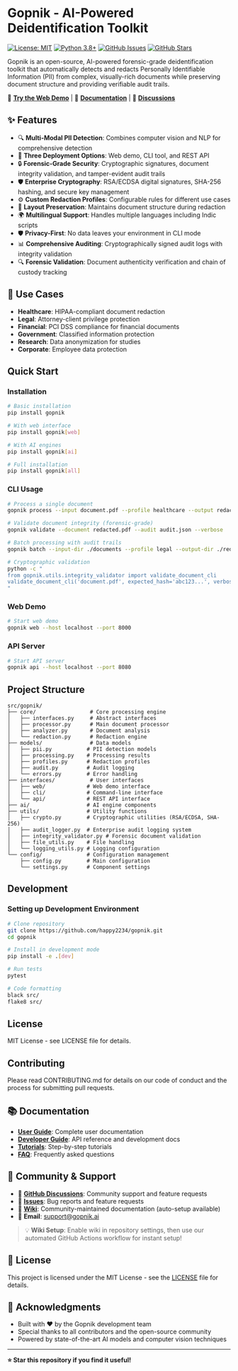 # Gopnik - AI-Powered Deidentification Toolkit

[![License: MIT](https://img.shields.io/badge/License-MIT-yellow.svg)](https://opensource.org/licenses/MIT)
[![Python 3.8+](https://img.shields.io/badge/python-3.8+-blue.svg)](https://www.python.org/downloads/)
[![GitHub Issues](https://img.shields.io/github/issues/happy2234/gopnik)](https://github.com/happy2234/gopnik/issues)
[![GitHub Stars](https://img.shields.io/github/stars/happy2234/gopnik)](https://github.com/happy2234/gopnik/stargazers)

Gopnik is an open-source, AI-powered forensic-grade deidentification toolkit that automatically detects and redacts Personally Identifiable Information (PII) from complex, visually-rich documents while preserving document structure and providing verifiable audit trails.

🚀 **[Try the Web Demo](https://gopnik-demo.example.com)** | 📖 **[Documentation](https://happy2234.github.io/gopnik/)** | 💬 **[Discussions](https://github.com/happy2234/gopnik/discussions)**

## ✨ Features

- 🔍 **Multi-Modal PII Detection**: Combines computer vision and NLP for comprehensive detection
- 🚀 **Three Deployment Options**: Web demo, CLI tool, and REST API
- 🔒 **Forensic-Grade Security**: Cryptographic signatures, document integrity validation, and tamper-evident audit trails
- 🛡️ **Enterprise Cryptography**: RSA/ECDSA digital signatures, SHA-256 hashing, and secure key management
- ⚙️ **Custom Redaction Profiles**: Configurable rules for different use cases
- 📄 **Layout Preservation**: Maintains document structure during redaction
- 🌍 **Multilingual Support**: Handles multiple languages including Indic scripts
- 🛡️ **Privacy-First**: No data leaves your environment in CLI mode
- 📊 **Comprehensive Auditing**: Cryptographically signed audit logs with integrity validation
- 🔍 **Forensic Validation**: Document authenticity verification and chain of custody tracking

## 🎯 Use Cases

- **Healthcare**: HIPAA-compliant document redaction
- **Legal**: Attorney-client privilege protection
- **Financial**: PCI DSS compliance for financial documents
- **Government**: Classified information protection
- **Research**: Data anonymization for studies
- **Corporate**: Employee data protection

## Quick Start

### Installation

```bash
# Basic installation
pip install gopnik

# With web interface
pip install gopnik[web]

# With AI engines
pip install gopnik[ai]

# Full installation
pip install gopnik[all]
```

### CLI Usage

```bash
# Process a single document
gopnik process --input document.pdf --profile healthcare --output redacted.pdf

# Validate document integrity (forensic-grade)
gopnik validate --document redacted.pdf --audit audit.json --verbose

# Batch processing with audit trails
gopnik batch --input-dir ./documents --profile legal --output-dir ./redacted --enable-audit

# Cryptographic validation
python -c "
from gopnik.utils.integrity_validator import validate_document_cli
validate_document_cli('document.pdf', expected_hash='abc123...', verbose=True)
"
```

### Web Demo

```bash
# Start web demo
gopnik web --host localhost --port 8000
```

### API Server

```bash
# Start API server
gopnik api --host localhost --port 8080
```

## Project Structure

```
src/gopnik/
├── core/                 # Core processing engine
│   ├── interfaces.py     # Abstract interfaces
│   ├── processor.py      # Main document processor
│   ├── analyzer.py       # Document analysis
│   └── redaction.py      # Redaction engine
├── models/               # Data models
│   ├── pii.py           # PII detection models
│   ├── processing.py    # Processing results
│   ├── profiles.py      # Redaction profiles
│   ├── audit.py         # Audit logging
│   └── errors.py        # Error handling
├── interfaces/           # User interfaces
│   ├── web/             # Web demo interface
│   ├── cli/             # Command-line interface
│   └── api/             # REST API interface
├── ai/                  # AI engine components
├── utils/               # Utility functions
│   ├── crypto.py        # Cryptographic utilities (RSA/ECDSA, SHA-256)
│   ├── audit_logger.py  # Enterprise audit logging system
│   ├── integrity_validator.py # Forensic document validation
│   ├── file_utils.py    # File handling
│   └── logging_utils.py # Logging configuration
└── config/              # Configuration management
    ├── config.py        # Main configuration
    └── settings.py      # Component settings
```

## Development

### Setting up Development Environment

```bash
# Clone repository
git clone https://github.com/happy2234/gopnik.git
cd gopnik

# Install in development mode
pip install -e .[dev]

# Run tests
pytest

# Code formatting
black src/
flake8 src/
```

## License

MIT License - see LICENSE file for details.

## Contributing

Please read CONTRIBUTING.md for details on our code of conduct and the process for submitting pull requests.

## 📚 Documentation

- **[User Guide](https://happy2234.github.io/gopnik/user-guide/)**: Complete user documentation
- **[Developer Guide](https://happy2234.github.io/gopnik/developer-guide/)**: API reference and development docs
- **[Tutorials](https://happy2234.github.io/gopnik/tutorials/)**: Step-by-step tutorials
- **[FAQ](https://happy2234.github.io/gopnik/faq/)**: Frequently asked questions

## 🤝 Community & Support

- 💬 **[GitHub Discussions](https://github.com/happy2234/gopnik/discussions)**: Community support and feature requests
- 🐛 **[Issues](https://github.com/happy2234/gopnik/issues)**: Bug reports and feature requests
- 📖 **[Wiki](https://github.com/happy2234/gopnik/wiki)**: Community-maintained documentation (auto-setup available)
- 📧 **Email**: support@gopnik.ai

> 💡 **Wiki Setup**: Enable wiki in repository settings, then use our automated GitHub Actions workflow for instant setup!

## 📄 License

This project is licensed under the MIT License - see the [LICENSE](LICENSE) file for details.

## 🙏 Acknowledgments

- Built with ❤️ by the Gopnik development team
- Special thanks to all contributors and the open-source community
- Powered by state-of-the-art AI models and computer vision techniques

---

**⭐ Star this repository if you find it useful!**